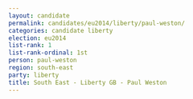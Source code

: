 ```yaml
---
layout: candidate
permalink: candidates/eu2014/liberty/paul-weston/
categories: candidate liberty
election: eu2014
list-rank: 1
list-rank-ordinal: 1st
person: paul-weston
region: south-east
party: liberty
title: South East - Liberty GB - Paul Weston
---
```

